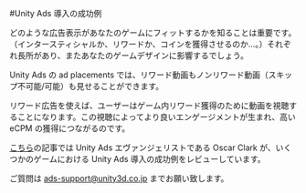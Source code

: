 #Unity Ads 導入の成功例

どのような広告表示があなたのゲームにフィットするかを知ることは重要です。（インタースティシャルか、リワードか、コインを獲得させるのか...。）それぞれ長所があり、またあなたのゲームデザインに影響するでしょう。

Unity Ads の ad placements では、リワード動画もノンリワード動画（スキップ不可能/可能）も見せることができます。

リワード広告を使えば、ユーザーはゲーム内リワード獲得のために動画を視聴することになります。この視聴によってより良いエンゲージメントが生まれ、高い eCPM の獲得につながるのです。

[こちら](http://blogs.unity3d.com/2015/04/15/a-designers-guide-to-using-video-ads/)の記事では Unity Ads エヴァンジェリストである Oscar Clark が、いくつかのゲームにおける Unity Ads 導入の成功例をレビューしています。

ご質問は [ads-support@unity3d.co.jp](mailto:ads-support@unity3d.co.jp) までお願い致します。 
